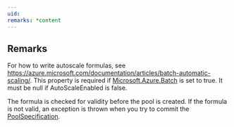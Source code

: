 ```yaml
---
uid: 
remarks: *content
---
```

## Remarks  
 For how to write autoscale formulas, see https://azure.microsoft.com/documentation/articles/batch-automatic-scaling/.              This property is required if [Microsoft.Azure.Batch](assetId:///N:Microsoft.Azure.Batch?qualifyHint=False&autoUpgrade=True) is set to true. It must be null if AutoScaleEnabled              is false.  
  
 The formula is checked for validity before the pool is created. If the formula is not valid,              an exception is thrown when you try to commit the [PoolSpecification](assetId:///T:Microsoft.Azure.Batch.PoolSpecification?qualifyHint=False&autoUpgrade=True).